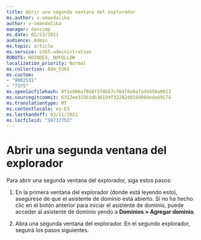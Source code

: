 ```yaml
---
title: Abrir una segunda ventana del explorador
ms.author: v-smandalika
author: v-smandalika
manager: dansimp
ms.date: 02/23/2021
audience: Admin
ms.topic: article
ms.service: o365-administration
ROBOTS: NOINDEX, NOFOLLOW
localization_priority: Normal
ms.collection: Adm_O365
ms.custom:
- "9002531"
- "7375"
ms.openlocfilehash: 0f1e986a7888f374b67c7847de0afad4458a0913
ms.sourcegitcommit: 6312ee31561db36104f32282d019d069ede69174
ms.translationtype: MT
ms.contentlocale: es-ES
ms.lasthandoff: 03/11/2021
ms.locfileid: "50737752"
---
```

# <a name="open-a-second-browser-window"></a>Abrir una segunda ventana del explorador

Para abrir una segunda ventana del explorador, siga estos pasos:

1. En la primera ventana del explorador (donde está leyendo esto), asegúrese de que el asistente de dominio está abierto. Si no ha hecho clic en el botón anterior para iniciar el asistente de dominio, puede acceder al asistente de dominio yendo a **Dominios > Agregar dominio**.

2. Abra una segunda ventana del explorador. En el segundo explorador, seguirá los pasos siguientes.
